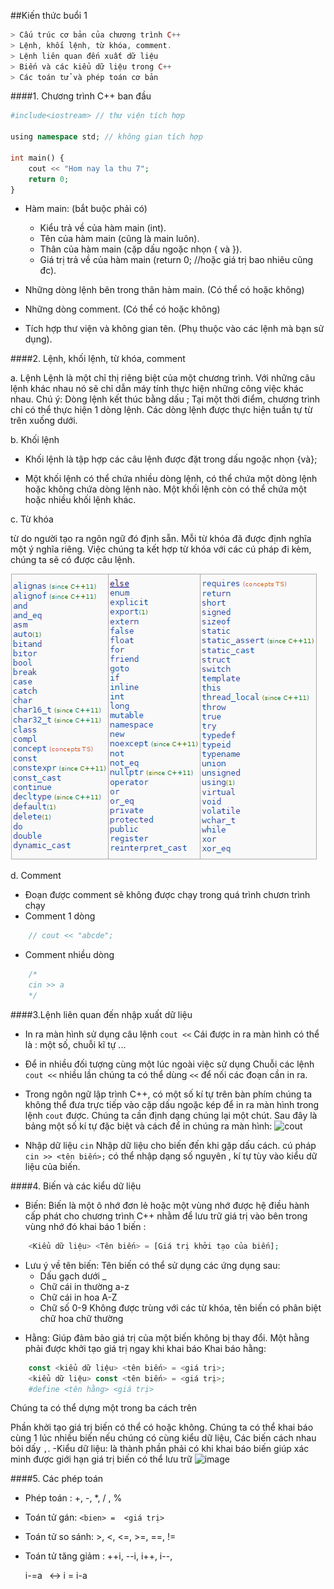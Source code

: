 ##Kiến thức buổi 1 
```php
> Cấu trúc cơ bản của chương trình C++  
> Lệnh, khối lệnh, từ khóa, comment.
> Lệnh liên quan đến xuất dữ liệu
> Biến và các kiểu dữ liệu trong C++
> Các toán tử và phép toán cơ bản 
```

####1. Chương trình C++ ban đầu
```php
#include<iostream> // thư viện tích hợp

using namespace std; // không gian tích hợp

int main() {
    cout << "Hom nay la thu 7";
    return 0;
}
```

+ Hàm main: (bắt buộc phải có)

	+ Kiểu trả về của hàm main (int).
	+ Tên của hàm main (cũng là main luôn).
	+ Thân của hàm main (cặp dấu ngoặc nhọn { và }).
	+ Giá trị trả về của hàm main (return 0; //hoặc giá trị bao nhiêu cũng đc).


+ Những dòng lệnh bên trong thân hàm main. (Có thể có hoặc không)

+ Những dòng comment. (Có thể có hoặc không)

+ Tích hợp thư viện và không gian tên. (Phụ thuộc vào các lệnh mà bạn sử dụng).


####2. Lệnh, khối lệnh, từ khóa, comment

a. Lệnh
Lệnh là một chỉ thị riêng biệt của một chương trình.
Với những câu lệnh khác nhau nó sẽ chỉ dẫn máy tính thực hiện những công việc khác nhau.
Chú ý: Dòng lệnh kết thúc bằng dấu ;
Tại một thời điểm, chương trình chỉ có thể thực hiện 1 dòng lệnh. Các dòng lệnh được thực hiện tuần tự từ trên xuống dưới.

b. Khối lệnh
- Khối lệnh là tập hợp các câu lệnh được đặt trong dấu ngoặc nhọn {và};

- Một khối lệnh có thể chứa nhiều dòng lệnh, có thể chứa một dòng lệnh hoặc không chứa dòng lệnh nào. Một khối lệnh còn có thể chứa một hoặc nhiều khối lệnh khác.

c. Từ khóa

từ do người tạo ra ngôn ngữ đó định sẵn. Mỗi từ khóa đã được định nghĩa một ý nghĩa riêng. Việc chúng ta kết hợp từ khóa với các cú pháp đi kèm, chúng ta sẽ có được câu lệnh.

![từ khóa](https://raw.githubusercontent.com/nguyenchiemminhvu/CPP-Tutorial/master/1-cpp-co-ban/1-2-lenh-khoi-lenh-tu-khoa/keyword.png)

d. Comment
- Đoạn được comment sẽ không được chạy trong quá trình chươn trình chạy
- Comment 1 dòng
```php
    // cout << "abcde";
```
- Comment nhiều dòng
```php
    /*
    cin >> a
    */
```

####3.Lệnh liên quan đến nhập xuất dữ liệu
- In ra màn hình sử dụng câu lệnh `cout <<` 
Cái được in ra màn hình có thể là : một số, chuỗi kĩ tự ...
- Để in nhiều đối tượng cùng một lúc ngoài việc sử dụng Chuỗi các lệnh `cout <<`  nhiều lần chúng ta có thể dùng `<<` để nối các đoạn cần in ra.
- Trong ngôn ngữ lập trình C++, có một số kí tự trên bàn phím chúng ta không thể đưa trực tiếp vào cặp dấu ngoặc kép để in ra màn hình trong lệnh `cout` được. Chúng ta cần định dạng chúng lại một chút. Sau đây là bảng một số kí tự đặc biệt và cách để in chúng ra màn hình:
![cout](https://user-images.githubusercontent.com/85023342/139535333-c2cb34ea-3f56-402b-b9f9-7e8f580da137.png)

- Nhập dữ liệu `cin` Nhập dữ liệu cho biến đến khi gặp dấu cách.
cú pháp `cin >> <tên biến>;`
có thể nhập dạng số nguyên , kí tự tùy vào kiểu dữ liệu của biến.


####4. Biến và các kiểu dữ liệu
- Biến:  Biến là một ô nhớ đơn lẻ hoặc một vùng nhớ được hệ điều hành cấp phát cho chương trình C++ nhằm để lưu trữ giá trị vào bên trong vùng nhớ đó
 khai báo 1 biến : 
```php
    <Kiểu dữ liệu> <Tên biến> = [Giá trị khởi tạo của biến];
```
* Lưu ý về tên biến:
    Tên biến có thể sử dụng các ứng dụng sau:
    - Dấu gạch dưới _
    - Chữ cái in thường a-z
    - Chữ cái in hoa A-Z
    - Chữ số 0-9
    Không được trùng với các từ khóa, tên biến có phân biệt chữ hoa chữ thường

- Hằng: Giúp đảm bảo giá trị của một biến không bị thay đổi. Một hằng phải được khởi tạo giá trị ngay khi khai báo
Khai báo hằng:
```php
    const <kiểu dữ liệu> <tên biến> = <giá trị>;
    <kiểu dữ liệu> const <tên biến> = <giá trị>;
    #define <tên hằng> <giá trị>
```
Chúng ta có thể dựng một trong ba cách trên


Phần khởi tạo giá trị biến có thể có hoặc không.
Chúng ta có thể khai báo cùng 1 lúc nhiều biến nếu chúng có cùng kiểu dữ liệu, Các biến cách nhau bỏi dấy `,`.
-Kiểu dữ liệu: là thành phần phải có khi khai báo biến giúp xác minh được giới hạn giá trị  biến có thể lưu trữ
![image](https://user-images.githubusercontent.com/85023342/139536247-c523ba4a-fcfa-4fac-80e0-17005ad423d9.png)


####5. Các phép toán
- Phép toán : +, -, *, / , %
- Toán tử gán: `<bien> =  <giá trị>`
- Toán tử so sánh: >, <, <=, >=, ==, != 
- Toán tử tăng giảm : ++i, --i, i++, i--, 

	i-=a` `  <-> i = i-a 
